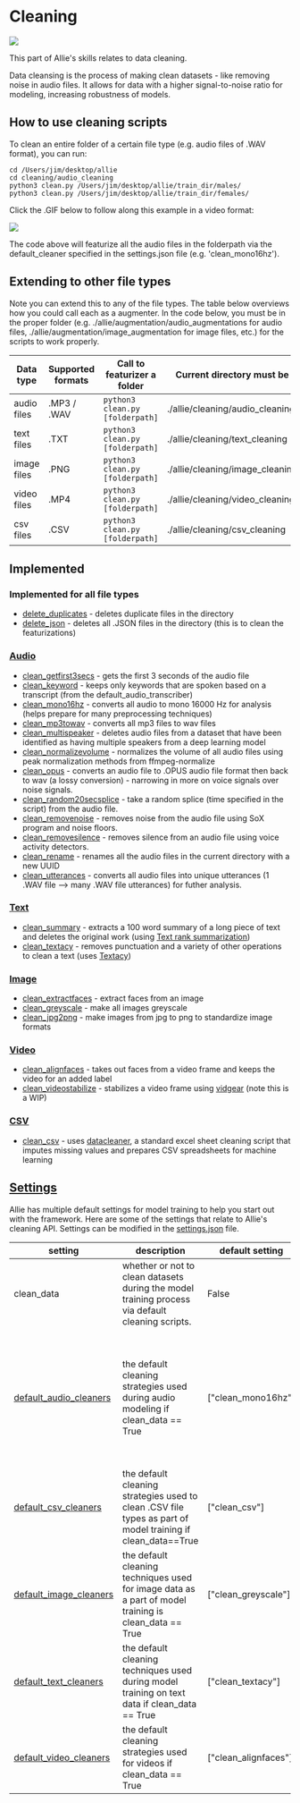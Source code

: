 # Cleaning

![](https://github.com/jim-schwoebel/allie/blob/master/annotation/helpers/assets/clean.png)

This part of Allie's skills relates to data cleaning.

Data cleansing is the process of making clean datasets - like removing noise in audio files. It allows for data with a higher signal-to-noise ratio for modeling, increasing robustness of models.

## How to use cleaning scripts

To clean an entire folder of a certain file type (e.g. audio files of .WAV format), you can run:

```python3
cd /Users/jim/desktop/allie
cd cleaning/audio_cleaning
python3 clean.py /Users/jim/desktop/allie/train_dir/males/
python3 clean.py /Users/jim/desktop/allie/train_dir/females/
```

Click the .GIF below to follow along this example in a video format:

[![](https://github.com/jim-schwoebel/allie/blob/master/annotation/helpers/assets/clean.gif)](https://drive.google.com/file/d/1gqEHb_3WYFZNnBYdiwJZL--1Aw5KYLUR/view?usp=sharing)

The code above will featurize all the audio files in the folderpath via the default_cleaner specified in the settings.json file (e.g. 'clean_mono16hz'). 

## Extending to other file types

Note you can extend this to any of the file types. The table below overviews how you could call each as a augmenter. In the code below, you must be in the proper folder (e.g. ./allie/augmentation/audio_augmentations for audio files, ./allie/augmentation/image_augmentation for image files, etc.) for the scripts to work properly.

| Data type | Supported formats | Call to featurizer a folder | Current directory must be | 
| --------- |  --------- |  --------- | --------- | 
| audio files | .MP3 / .WAV | ```python3 clean.py [folderpath]``` | ./allie/cleaning/audio_cleaning | 
| text files | .TXT | ```python3 clean.py [folderpath]``` | ./allie/cleaning/text_cleaning| 
| image files | .PNG | ```python3 clean.py [folderpath]``` | ./allie/cleaning/image_cleaning | 
| video files | .MP4 | ```python3 clean.py [folderpath]``` |./allie/cleaning/video_cleaning| 
| csv files | .CSV | ```python3 clean.py [folderpath]``` | ./allie/cleaning/csv_cleaning | 

## Implemented

### Implemented for all file types 
* [delete_duplicates](https://github.com/jim-schwoebel/allie/blob/master/datasets/cleaning/delete_duplicates.py) - deletes duplicate files in the directory 
* [delete_json](https://github.com/jim-schwoebel/allie/blob/master/datasets/cleaning/delete_json.py) - deletes all .JSON files in the directory (this is to clean the featurizations) 

### [Audio](https://github.com/jim-schwoebel/allie/tree/master/cleaning/audio_cleaning)
* [clean_getfirst3secs]() - gets the first 3 seconds of the audio file
* [clean_keyword]() - keeps only keywords that are spoken based on a transcript (from the default_audio_transcriber)
* [clean_mono16hz]() - converts all audio to mono 16000 Hz for analysis (helps prepare for many preprocessing techniques)
* [clean_mp3towav]() - converts all mp3 files to wav files
* [clean_multispeaker]() - deletes audio files from a dataset that have been identified as having multiple speakers from a deep learning model
* [clean_normalizevolume]() - normalizes the volume of all audio files using peak normalization methods from ffmpeg-normalize
* [clean_opus]() - converts an audio file to .OPUS audio file format then back to wav (a lossy conversion) - narrowing in more on voice signals over noise signals.
* [clean_random20secsplice]() - take a random splice (time specified in the script) from the audio file.
* [clean_removenoise]() - removes noise from the audio file using SoX program and noise floors.
* [clean_removesilence]() - removes silence from an audio file using voice activity detectors.
* [clean_rename]() - renames all the audio files in the current directory with a new UUID
* [clean_utterances]() - converts all audio files into unique utterances (1 .WAV file --> many .WAV file utterances) for futher analysis.

### [Text](https://github.com/jim-schwoebel/allie/tree/master/cleaning/text_cleaning)
* [clean_summary]() - extracts a 100 word summary of a long piece of text and deletes the original work (using [Text rank summarization](https://github.com/davidadamojr/TextRank))
* [clean_textacy]() - removes punctuation and a variety of other operations to clean a text (uses [Textacy](https://chartbeat-labs.github.io/textacy/build/html/api_reference/text_processing.html))

### [Image](https://github.com/jim-schwoebel/allie/tree/master/cleaning/image_cleaning)
* [clean_extractfaces]() - extract faces from an image
* [clean_greyscale]() - make all images greyscale 
* [clean_jpg2png]() - make images from jpg to png to standardize image formats

### [Video](https://github.com/jim-schwoebel/allie/tree/master/cleaning/video_cleaning)
* [clean_alignfaces]() - takes out faces from a video frame and keeps the video for an added label
* [clean_videostabilize]() - stabilizes a video frame using [vidgear](https://github.com/abhiTronix/vidgear) (note this is a WIP)

### [CSV](https://github.com/jim-schwoebel/allie/tree/master/cleaning/csv_cleaning)
* [clean_csv]() - uses [datacleaner](https://github.com/rhiever/datacleaner), a standard excel sheet cleaning script that imputes missing values and prepares CSV spreadsheets for machine learning

## [Settings](https://github.com/jim-schwoebel/allie/blob/master/settings.json)

Allie has multiple default settings for model training to help you start out with the framework. Here are some of the settings that relate to Allie's cleaning API. Settings can be modified in the [settings.json](https://github.com/jim-schwoebel/allie/blob/master/settings.json) file. 


| setting | description | default setting | all options | 
|------|------|------|------| 
| clean_data | whether or not to clean datasets during the model training process via default cleaning scripts. | False | True, False | 
| [default_audio_cleaners](https://github.com/jim-schwoebel/allie/tree/master/cleaning/audio_cleaning) | the default cleaning strategies used during audio modeling if clean_data == True | ["clean_mono16hz"] | ["clean_getfirst3secs", "clean_keyword", "clean_mono16hz", "clean_mp3towav", "clean_multispeaker", "clean_normalizevolume", "clean_opus", "clean_random20secsplice", "clean_removenoise", "clean_removesilence", "clean_rename", "clean_utterances"] |
| [default_csv_cleaners](https://github.com/jim-schwoebel/allie/tree/master/cleaning/csv_cleaning) | the default cleaning strategies used to clean .CSV file types as part of model training if clean_data==True | ["clean_csv"] | ["clean_csv"] | 
| [default_image_cleaners](https://github.com/jim-schwoebel/allie/tree/master/cleaning/image_cleaning) | the default cleaning techniques used for image data as a part of model training is clean_data == True| ["clean_greyscale"] |["clean_extractfaces", "clean_greyscale", "clean_jpg2png"] | 
| [default_text_cleaners](https://github.com/jim-schwoebel/allie/tree/master/cleaning/text_cleaning) | the default cleaning techniques used during model training on text data if clean_data == True| ["clean_textacy"] | ["clean_summary", "clean_textacy"]  | 
| [default_video_cleaners](https://github.com/jim-schwoebel/allie/tree/master/cleaning/video_cleaning) | the default cleaning strategies used for videos if clean_data == True | ["clean_alignfaces"] | ["clean_alignfaces", "clean_videostabilize"] | 
